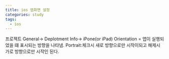 ```yaml
---
title: ios 앱화면 설정
categories: study
tags:
  - ios
---
```


프로젝트 General->  Deplotment Info-> iPone(or iPad) Orientation = 앱이 실행되었을 떄 표시되는 방향을 나타냄. Portrait:체크시 새로 방향으로만 시작이되고 해제시 가로 방향으로만 시작인 된다. 


